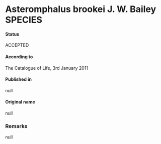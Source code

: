 Asteromphalus brookei J. W. Bailey SPECIES
=======

#### Status
ACCEPTED

#### According to
The Catalogue of Life, 3rd January 2011

#### Published in
null

#### Original name
null

### Remarks
null